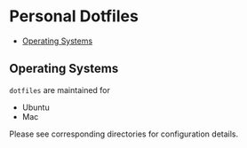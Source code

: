 # Personal Dotfiles <!-- omit in toc -->

- [Operating Systems](#operating-systems)

## Operating Systems 

`dotfiles` are maintained for 

- Ubuntu
- Mac

Please see corresponding directories for configuration details. 


